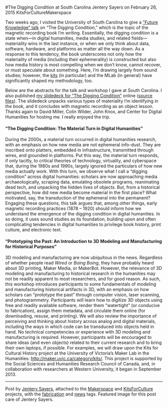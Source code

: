 #The Digging Condition at South Carolina
Jentery Sayers on February 26, 2015   KitsForCultureMakerspace  
<p>Two weeks ago, I visited the University of South Carolina to give a <a title="learn more" href="http://sc.edu/about/centers/digital_humanities/future_knowledge_archive/sayers_videopage.php" target="_blank">&#8220;Future Knowledge&#8221; talk</a> on &#8220;The Digging Condition,&#8221; which is the topic of the magnetic recording book I&#8217;m writing. Essentially, the digging condition is a state when&#8212;in digital humanities, media studies, and related fields&#8212;materiality wins in the last instance, or <span class="pullquote">when we only think about data, software, hardware, and platforms as matter all the way down</span>. As a response to this tendency, the book underscores not only how the materiality of media (including their ephemerality) is constructed but also how media history is most compelling when we don&#8217;t know, cannot recover, or must speculate about something. Here, I&#8217;m drawing largely from sound studies; however, the <a title="learn more" href="maker.uvic.ca/kch">kits</a> (in particular) and the MLab (in general) have significantly shaped my methodology, too.</p>
<p>Below are the abstracts for the talk and workshop I gave at South Carolina. I also published <a title="learn more" href="http://jentery.github.io/sc/" target="_blank">my slidedeck for &#8220;The Digging Condition&#8221;</a> online (<a title="learn more" href="https://github.com/jentery/sc" target="_blank">source files</a>). The slidedeck unpacks various types of materiality I&#8217;m identifying in the book, and it concludes with magnetic recording as an object lesson. Thanks again to David Miller, Colin Wilder, John Knox, and Center for Digital Humanities for hosting me. I really enjoyed the trip.</p>
<h4>&#8220;The Digging Condition: The Material Turn in Digital Humanities&#8221;</h4>
<p>During the 2000s, a material turn occurred in digital humanities research, with an emphasis on how new media are not ephemeral info-dust. They are inscribed onto platters, embedded in infrastructure, transmitted through wires, and grounded in platforms. Put this way, the material turn responds, if only tacitly, to critical theories of technology, virtuality, and cyberspace that, during the 1980s and 1990s, largely ignored the particulars of how new media actually work. With this turn, we observe what I call a &#8220;digging condition&#8221; across digital humanities: <span class="pullquote">scholars are now approaching media archaeologically, scraping data, emulating obsolete programs, reanimating dead tech, and unpacking the hidden lives of objects.</span> But, from a historical perspective, how did new media become material in the first place? What motivated, say, the transduction of the ephemeral into the permanent? Engaging these questions, this talk argues that, among other things, early magnetic recording practices (1878 &#8211; 1920) should inform how we understand the emergence of the digging condition in digital humanities. In so doing, it uses sound studies as its foundation, building upon and often complicating tendencies in digital humanities to privilege book history, print culture, and electronic text.</p>
<h4>&#8220;Prototyping the Past: An Introduction to 3D Modeling and Manufacturing for Historical Purposes&#8221;</h4>
<p>3D modeling and manufacturing are now ubiquitous in the news. Regardless of whether people read <em>Wired</em> or <em>Boing Boing</em>, they have probably heard about 3D printing, Maker Media, or MakerBot. However, <span class="pullquote">the relevance of 3D modeling and manufacturing to historical research in the humanities may not be readily apparent to most researchers, and for good reason.</span> As such, this workshop introduces participants to some fundamentals of modeling and manufacturing historical artifacts in 3D, with an emphasis on how scholars can &#8220;prototype the past&#8221; through computer vision, laser scanning, and photogrammetry. Participants will learn how to digitize 3D objects using free and readily available software, render them &#8220;watertight&#8221; (or conducive to fabrication), assign them metadata, and circulate them online (for downloading, resuse, and printing). We will also review the importance of perceiving and thinking about history across analog and digital materials, including the ways in which code can be transduced into objects held in hand. No technical competencies or experience with 3D modeling and manufacturing is required. However, participants will be encouraged to share ideas (and even objects) related to their current research and to bring their own laptops, if possible. For examples, we will draw upon the Kits for Cultural History project at the University of Victoria&#8217;s Maker Lab in the Humanities: <a title="learn more" href="http://maker.uvic.ca/category/kits/" target="_blank">http://maker.uvic.ca/category/kits/</a>. This project is supported by the Social Sciences and Humanities Research Council of Canada, and, in collaboration with researchers at Western University, it began in September 2013.</p>
<hr />
<p>Post by <a title="learn more" href="http://maker.uvic.ca/author/admin/">Jentery Sayers</a>, attached to the <a title="learn more" href="http://maker.uvic.ca/category/makerspace/">Makerspace</a> and <a title="learn more" href="http://maker.uvic.ca/category/kits/">KitsForCulture</a> projects, with the <a title="learn more" href="http://maker.uvic.ca/tag/fabrication/">fabrication</a> and <a title="learn more" href="http://maker.uvic.ca/tag/fabrication/">news</a> tags. Featured image for this post care of Jentery Sayers.</p>
